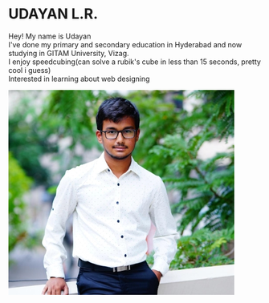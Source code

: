 # UDAYAN L.R.

Hey! My name is Udayan  
I've done my primary and secondary education in Hyderabad and now studying in GITAM University, Vizag.  
I enjoy speedcubing(can solve a rubik's cube in less than 15 seconds, pretty cool i guess)  
Interested in learning about web designing  

![Image](udayan.jpeg)
